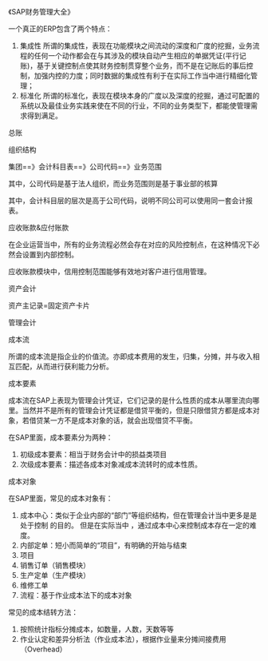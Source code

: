 《SAP财务管理大全》

一个真正的ERP包含了两个特点：

1. 集成性
   所谓的集成性，表现在功能模块之间流动的深度和广度的挖掘，业务流程的任何一个动作都会在与其涉及的模块自动产生相应的单据凭证(平行记账)，基于关键控制点使其财务控制贯穿整个业务，而不是在记账后的事后控制，加强内控的力度；同时数据的集成性有利于在实际工作当中进行精细化管理；
2. 标准化
   所谓的标准化，表现在模块本身的广度以及深度的挖掘，通过可配置的系统以及最佳业务实践来使在不同的行业，不同的业务类型下，都能使管理需求得到满足。

总账

组织结构

集团==》会计科目表==》公司代码==》业务范围

其中，公司代码是基于法人组织，而业务范围则是基于事业部的核算

其中，会计科目层的层次是高于公司代码，说明不同公司可以使用同一套会计报表。

应收账款&应付账款

在企业运营当中，所有的业务流程必然会存在对应的风险控制点，在这种情况下必然会设置到内部控制。

应收账款模块中，信用控制范围能够有效地对客户进行信用管理。

资产会计

资产主记录=固定资产卡片

管理会计

成本流

所谓的成本流是指企业的价值流。亦即成本费用的发生，归集，分摊，并与收入相互匹配，从而进行获利能力分析。

成本要素

成本流在SAP上表现为管理会计凭证，它们记录的是什么性质的成本从哪里流向哪里。当然并不是所有的管理会计凭证都是借贷平衡的，但是只限借贷方都是成本对象，若借贷某一方不是成本对象的话，就会出现借贷不平衡。

在SAP里面，成本要素分为两种：

1. 初级成本要素：相当于财务会计中的损益类项目
2. 次级成本要素：描述各成本对象减成本流转时的成本性质。

成本对象

在SAP里面，常见的成本对象有：

1. 成本中心：类似于企业内部的“部门”等组织结构，但在管理会计当中更多是是处于控制 的目的。
   但是在实际当中 ，通过成本中心来控制成本存在一定的难度。
2. 内部定单：短小而简单的“项目”，有明确的开始与结束
3. 项目
4. 销售订单（销售模块）
5. 生产定单（生产模块）
6. 维修工单
7. 流程：基于作业成本法下的成本对象

常见的成本结转方法：

1. 按照统计指标分摊成本，如数量，人数，天数等等
2. 作业认定和差异分析法（作业成本法），根据作业量来分摊间接费用（Overhead）



  

